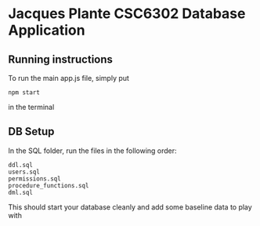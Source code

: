 # Jacques Plante CSC6302 Database Application

## Running instructions
To run the main app.js file, simply put
```
npm start
```
in the terminal

## DB Setup
In the SQL folder, run the files in the following order:
```
ddl.sql
users.sql
permissions.sql
procedure_functions.sql
dml.sql
```
This should start your database cleanly and add some baseline data to play with